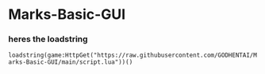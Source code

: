 # Marks-Basic-GUI

### heres the loadstring



`loadstring(game:HttpGet("https://raw.githubusercontent.com/GODHENTAI/Marks-Basic-GUI/main/script.lua"))()`
